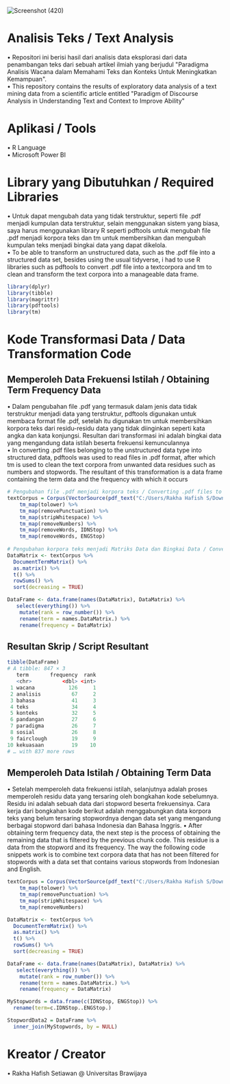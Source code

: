 ![Screenshot (420)](https://user-images.githubusercontent.com/102712597/204098419-b783a61e-5490-4745-97a5-36bb80298739.png)

# Analisis Teks / Text Analysis
• Repositori ini berisi hasil dari analisis data eksplorasi dari data penambangan teks dari sebuah artikel ilmiah yang berjudul "Paradigma Analisis Wacana dalam Memahami Teks dan Konteks Untuk Meningkatkan Kemampuan". <br>
• This repository contains the results of exploratory data analysis of a text mining data from a scientific article entitled "Paradigm of Discourse Analysis in Understanding Text and Context to Improve Ability"

# Aplikasi / Tools
• R Language <br>
• Microsoft Power BI

# Library yang Dibutuhkan / Required Libraries
 • Untuk dapat mengubah data yang tidak terstruktur, seperti file .pdf menjadi kumpulan data terstruktur, selain menggunakan sistem yang biasa, saya harus menggunakan library R seperti pdftools untuk mengubah file .pdf menjadi korpora teks dan tm untuk membersihkan dan mengubah kumpulan teks menjadi bingkai data yang dapat dikelola. <br>
• To be able to transform an unstructured data, such as the .pdf file into a structured data set, besides using the usual tidyverse, i had to use R libraries such as pdftools to convert .pdf file into a textcorpora and tm to clean and transform the text corpora into a manageable data frame.

```r
library(dplyr)
library(tibble)
library(magrittr)
library(pdftools)
library(tm)
```

# Kode Transformasi Data / Data Transformation Code
## Memperoleh Data Frekuensi Istilah / Obtaining Term Frequency Data
• Dalam pengubahan file .pdf yang termasuk dalam jenis data tidak terstruktur menjadi data yang terstruktur, pdftools digunakan untuk membaca format file .pdf, setelah itu digunakan tm untuk membersihkan korpora teks dari residu-residu data yang tidak diinginkan seperti kata angka dan kata konjungsi. Resultan dari transformasi ini adalah bingkai data yang mengandung data istilah beserta frekuensi kemunculannya<br>
• In converting .pdf files belonging to the unstructured data type into structured data, pdftools was used to read files in .pdf format, after which tm is used to clean the text corpora from unwanted data residues such as numbers and stopwords. The resultant of this transformation is a data frame containing the term data and the frequency with which it occurs<br>

```r
# Pengubahan file .pdf menjadi korpora teks / Converting .pdf files to text corpora
textCorpus = Corpus(VectorSource(pdf_text("C:/Users/Rakha Hafish S/Downloads/Pertemuan10.pdf"))) %>%
    tm_map(tolower) %>%
    tm_map(removePunctuation) %>%
    tm_map(stripWhitespace) %>%
    tm_map(removeNumbers) %>%
    tm_map(removeWords, IDNStop) %>%
    tm_map(removeWords, ENGStop)
    
# Pengubahan korpora teks menjadi Matriks Data dan Bingkai Data / Converting corpora text to Data Matrix and Data Frame
DataMatrix <- textCorpus %>%
  DocumentTermMatrix() %>%
  as.matrix() %>%
  t() %>%
  rowSums() %>%
  sort(decreasing = TRUE)

DataFrame <- data.frame(names(DataMatrix), DataMatrix) %>%
   select(everything()) %>%
    mutate(rank = row_number()) %>%      
    rename(term = names.DataMatrix.) %>%
    rename(frequency = DataMatrix)
```
## Resultan Skrip / Script Resultant
```r
tibble(DataFrame)
# A tibble: 847 × 3
   term       frequency  rank
   <chr>          <dbl> <int>
 1 wacana           126     1
 2 analisis          67     2
 3 bahasa            41     3
 4 teks              34     4
 5 konteks           32     5
 6 pandangan         27     6
 7 paradigma         26     7
 8 sosial            26     8
 9 fairclough        19     9
10 kekuasaan         19    10
# … with 837 more rows
```
## Memperoleh Data Istilah / Obtaining Term Data
• Setelah memperoleh data frekuensi istilah, selanjutnya adalah proses memperoleh residu data yang tersaring oleh bongkahan kode sebelumnya. Residu ini adalah sebuah data dari stopword beserta frekuensinya. Cara kerja dari bongkahan kode berikut adalah menggabungkan data korpora teks yang belum tersaring stopwordnya dengan data set yang mengandung berbagai stopword dari bahasa Indonesia dan Bahasa Inggris.
• After obtaining term frequency data, the next step is the process of obtaining the remaining data that is filtered by the previous chunk code. This residue is a data from the stopword and its frequency. The way the following code snippets work is to combine text corpora data that has not been filtered for stopwords with a data set that contains various stopwords from Indonesian and English.
```r
textCorpus = Corpus(VectorSource(pdf_text("C:/Users/Rakha Hafish S/Downloads/Pertemuan10.pdf"))) %>%
    tm_map(tolower) %>%
    tm_map(removePunctuation) %>%
    tm_map(stripWhitespace) %>%
    tm_map(removeNumbers) 

DataMatrix <- textCorpus %>%
  DocumentTermMatrix() %>%
  as.matrix() %>%
  t() %>%
  rowSums() %>%
  sort(decreasing = TRUE)

DataFrame <- data.frame(names(DataMatrix), DataMatrix) %>%
   select(everything()) %>%
    mutate(rank = row_number()) %>%      
    rename(term = names.DataMatrix.) %>%
    rename(frequency = DataMatrix)

MyStopwords = data.frame(c(IDNStop, ENGStop)) %>% 
  rename(term=c.IDNStop..ENGStop.)

StopwordData2 = DataFrame %>% 
  inner_join(MyStopwords, by = NULL)
```
# Kreator / Creator
• Rakha Hafish Setiawan @ Universitas Brawijaya
